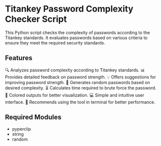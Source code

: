 Titankey Password Complexity Checker Script
===========================================

This Python script checks the complexity of passwords according to the Titankey standards. It evaluates passwords based on various criteria to ensure they meet the required security standards.

Features
--------

🔍 Analyzes password complexity according to Titankey standards.
📊 Provides detailed feedback on password strength.
💡 Offers suggestions for improving password strength.
🔀 Generates random passwords based on desired complexity.
⏳ Calculates time required to brute force the password.
🎨 Colored outputs for better visualization.
💻 Simple and intuitive user interface.
🚀 Recommends using the tool in terminal for better performance.

Required Modules
----------------

- pyperclip
- string
- random

